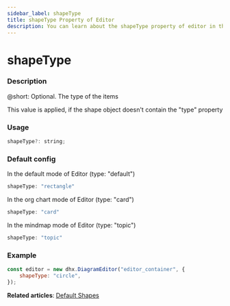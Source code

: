 ```yaml
---
sidebar_label: shapeType
title: shapeType Property of Editor
description: You can learn about the shapeType property of editor in the documentation of the DHTMLX JavaScript Diagram library. Browse developer guides and API reference, try out code examples and live demos, and download a free 30-day evaluation version of DHTMLX Diagram.
---
```


# shapeType

### Description

@short: Optional. The type of the items

This value is applied, if the shape object doesn't contain the "type" property

### Usage

~~~js
shapeType?: string;
~~~

### Default config

In the default mode of Editor (type: "default")

~~~js
shapeType: "rectangle"
~~~

In the org chart mode of Editor (type: "card")

~~~js
shapeType: "card"
~~~

In the mindmap mode of Editor (type: "topic")

~~~js
shapeType: "topic"
~~~

### Example

~~~js
const editor = new dhx.DiagramEditor("editor_container", {
    shapeType: "circle",
});
~~~

**Related articles**:  [Default Shapes](../../../shapes/default_shapes/)
